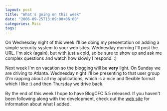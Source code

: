```yaml
---
layout: post
title: "What's going on this week"
date: "2006-09-25T13:09:00+06:00"
categories: Misc 
tags: 
---
```


On Wednesday night of this week I'll be doing my presentation on adding a simple security system to your web sites. Wednesday morning I'll post the URL. I'm sick (again), but with just a cold, so be sure to show up and ask me complex questions and watch how slowly I respond. :)

Next week I'm on vacation so the blogging will be <b>very</b> light. On Sunday we are driving to Atlanta. Wednesday night I'll be presenting to that user group (I'm rapping about all my applications, which is a nice and flexible format which I like :) and then Thursday we drive back. 

By the end of this week I hope to have BlogCFC 5.5 released. If you haven't been following along with the development, check out the <a href="http://www.blogcfc.com">web site</a> for information about what I added.